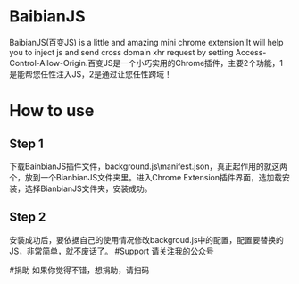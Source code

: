 # BaibianJS
BaibianJS(百变JS) is a little and amazing mini chrome extension!It will help you to inject js and send cross domain xhr  request  by setting Access-Control-Allow-Origin.百变JS是一个小巧实用的Chrome插件，主要2个功能，1是能帮您任性注入JS，2是通过让您任性跨域！
# How to use
## Step 1
下载BainbianJS插件文件，background.js\manifest.json，真正起作用的就这两个，放到一个BianbianJS文件夹里。进入Chrome Extension插件界面，选加载安装，选择BianbianJS文件夹，安装成功。
## Step 2
安装成功后，要依据自己的使用情况修改backgroud.js中的配置，配置要替换的JS，非常简单，就不废话了。
#Support
请关注我的公众号


#捐助
如果你觉得不错，想捐助，请扫码


